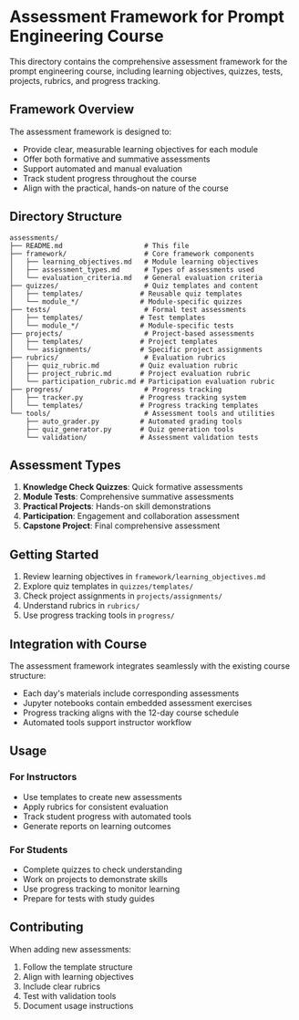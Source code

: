 # Assessment Framework for Prompt Engineering Course

This directory contains the comprehensive assessment framework for the prompt engineering course, including learning objectives, quizzes, tests, projects, rubrics, and progress tracking.

## Framework Overview

The assessment framework is designed to:
- Provide clear, measurable learning objectives for each module
- Offer both formative and summative assessments
- Support automated and manual evaluation
- Track student progress throughout the course
- Align with the practical, hands-on nature of the course

## Directory Structure

```
assessments/
├── README.md                    # This file
├── framework/                   # Core framework components
│   ├── learning_objectives.md   # Module learning objectives
│   ├── assessment_types.md      # Types of assessments used
│   └── evaluation_criteria.md   # General evaluation criteria
├── quizzes/                     # Quiz templates and content
│   ├── templates/              # Reusable quiz templates
│   └── module_*/               # Module-specific quizzes
├── tests/                       # Formal test assessments
│   ├── templates/              # Test templates
│   └── module_*/               # Module-specific tests
├── projects/                    # Project-based assessments
│   ├── templates/              # Project templates
│   └── assignments/            # Specific project assignments
├── rubrics/                     # Evaluation rubrics
│   ├── quiz_rubric.md          # Quiz evaluation rubric
│   ├── project_rubric.md       # Project evaluation rubric
│   └── participation_rubric.md # Participation evaluation rubric
├── progress/                    # Progress tracking
│   ├── tracker.py              # Progress tracking system
│   └── templates/              # Progress tracking templates
└── tools/                       # Assessment tools and utilities
    ├── auto_grader.py          # Automated grading tools
    ├── quiz_generator.py       # Quiz generation tools
    └── validation/             # Assessment validation tests
```

## Assessment Types

1. **Knowledge Check Quizzes**: Quick formative assessments
2. **Module Tests**: Comprehensive summative assessments
3. **Practical Projects**: Hands-on skill demonstrations
4. **Participation**: Engagement and collaboration assessment
5. **Capstone Project**: Final comprehensive assessment

## Getting Started

1. Review learning objectives in `framework/learning_objectives.md`
2. Explore quiz templates in `quizzes/templates/`
3. Check project assignments in `projects/assignments/`
4. Understand rubrics in `rubrics/`
5. Use progress tracking tools in `progress/`

## Integration with Course

The assessment framework integrates seamlessly with the existing course structure:
- Each day's materials include corresponding assessments
- Jupyter notebooks contain embedded assessment exercises
- Progress tracking aligns with the 12-day course schedule
- Automated tools support instructor workflow

## Usage

### For Instructors
- Use templates to create new assessments
- Apply rubrics for consistent evaluation
- Track student progress with automated tools
- Generate reports on learning outcomes

### For Students
- Complete quizzes to check understanding
- Work on projects to demonstrate skills
- Use progress tracking to monitor learning
- Prepare for tests with study guides

## Contributing

When adding new assessments:
1. Follow the template structure
2. Align with learning objectives
3. Include clear rubrics
4. Test with validation tools
5. Document usage instructions